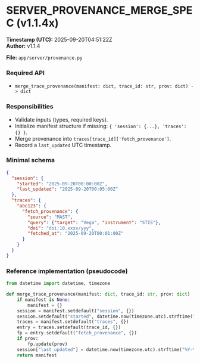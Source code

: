 # SERVER_PROVENANCE_MERGE_SPEC (v1.1.4x)
**Timestamp (UTC):** 2025-09-20T04:51:22Z  
**Author:** v1.1.4

**File:** `app/server/provenance.py`

### Required API
- `merge_trace_provenance(manifest: dict, trace_id: str, prov: dict) -> dict`

### Responsibilities
- Validate inputs (types, required keys).
- Initialize manifest structure if missing: `{ 'session': {...}, 'traces': {} }`.
- Merge provenance into `traces[trace_id]['fetch_provenance']`.
- Record a `last_updated` UTC timestamp.

### Minimal schema
```json
{
  "session": {
    "started": "2025-09-20T00:00:00Z",
    "last_updated": "2025-09-20T00:05:00Z"
  },
  "traces": {
    "abc123": {
      "fetch_provenance": {
        "source": "MAST",
        "query": {"target": "Vega", "instrument": "STIS"},
        "doi": "doi:10.xxxx/yyy",
        "fetched_at": "2025-09-20T00:01:00Z"
      }
    }
  }
}
```

### Reference implementation (pseudocode)
```python
from datetime import datetime, timezone

def merge_trace_provenance(manifest: dict, trace_id: str, prov: dict) -> dict:
    if manifest is None:
        manifest = {}
    session = manifest.setdefault("session", {})
    session.setdefault("started", datetime.now(timezone.utc).strftime("%Y-%m-%dT%H:%M:%SZ"))
    traces = manifest.setdefault("traces", {})
    entry = traces.setdefault(trace_id, {})
    fp = entry.setdefault("fetch_provenance", {})
    if prov:
        fp.update(prov)
    session["last_updated"] = datetime.now(timezone.utc).strftime("%Y-%m-%dT%H:%M:%SZ")
    return manifest
```
